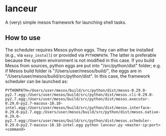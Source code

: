 lanceur
=======

A (very) simple mesos framework for launching shell tasks.

How to use
----------

The scheduler requires Mesos python eggs. They can either be installed (e.g., via `easy_install`) or provided via `PYTHONPATH`. The latter is preferable because the system environment is not modified in this case. If you build Mesos from sources, python eggs are put into "/src/python/dist" folder; e.g. if Mesos build folder is "/Users/user/mesos/build/", the eggs are in "/Users/user/mesos/build/src/python/dist". In this case, the framework scheduler can be launched as:
```
PYTHONPATH=/Users/user/mesos/build/src/python/dist/mesos-0.29.0-py2.7.egg:/Users/user/mesos/build/src/python/dist/mesos.cli-0.29.0-py2.7.egg:/Users/user/mesos/build/src/python/dist/mesos.executor-0.29.0-py2.7-macosx-10.10-intel.egg:/Users/user/mesos/build/src/python/dist/mesos.interface-0.29.0-py2.7.egg:/Users/user/mesos/build/src/python/dist/mesos.native-0.29.0-py2.7.egg:/Users/user/mesos/build/src/python/dist/mesos.scheduler-0.29.0-py2.7-macosx-10.10-intel.egg python lanceur.py <master-ip:port> <command>
```
